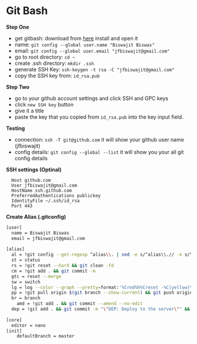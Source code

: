 # Git Bash

**Step One**

- get gitbash: download from [here](https://git-scm.com/downloads) install and open it
- name: `git config --global user.name "Biswajit Biswas"`
- email: `git config --global user.email "jfbiswajit@gmail.com"`
- go to root directory: `cd ~`
- create .ssh directory: `mkdir .ssh`
- generate SSH Key: `ssh-keygen -t rsa -C "jfbiswajit@gmail.com"`
- copy the SSH key from: `id_rsa.pub`

**Step Two**
- go to your github account settings and click SSH and GPC keys
- click `new SSH key` button
- give it a title
- paste the key that you copied from `id_rsa.pub` into the key input field.

**Testing**

- connection: `ssh -T git@github.com` it will show your github user name (jfbiswajit)
- config details: `git config --global --list` it will show you your all git config details

**SSH settings (Optinal)**
```
  Host github.com
  User jfbiswajit@gmail.com
  HostName ssh.github.com
  PreferredAuthentications publickey
  IdentityFile ~/.ssh/id_rsa
  Port 443
```

**Create Alias (.gitconfig)**

```bash
[user]
  name = Biswajit Biswas
  email = jfbiswajit@gmail.com
  
[alias]
  al = !git config --get-regexp ^alias\\. | sed -e s/^alias\\.// -e s/\\ /\\ =\\ /
  st = status
  rs = !git reset --hard && git clean -fd
  cm = !git add . && git commit -m
  gtc = reset --merge
  sw = switch
  lg = log --color --graph --pretty=format:'%Cred%h%Creset -%C(yellow)%d%Creset %s %Cgreen(%cr) %C(bold blue)<%an>%Creset' --abbrev-commit
  pp = !git pull origin $(git branch --show-current) && git push origin $(git branch --show-current)
  br = branch
	amd = !git add . && git commit --amend --no-edit
  dep = !git add . && git commit -m "\"DEP: Deploy to the server\"" && git push origin HEAD
  
[core]
  editor = nano
[init]
	defaultBranch = master
```
